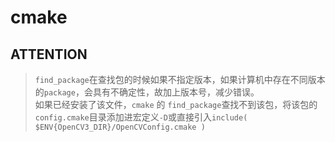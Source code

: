 # cmake
## ATTENTION  
> `find_package`在查找包的时候如果不指定版本，如果计算机中存在不同版本的`package`，会具有不确定性，故加上版本号，减少错误。  
> 如果已经安装了该文件，`cmake` 的 `find_package`查找不到该包，将该包的`config.cmake`目录添加进宏定义`-D`或直接引入`include( $ENV{OpenCV3_DIR}/OpenCVConfig.cmake )`
